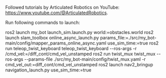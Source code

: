 Followed tutorials by Articulated Robotics on YouTube: https://www.youtube.com/@ArticulatedRobotics.

Run following commands to launch:

ros2 launch my_bot launch_sim.launch.py world:=obstacles.world
ros2 launch slam_toolbox online_async_launch.py params_file:=./src/my_bot-main/config/mapper_params_online_async.yaml use_sim_time:=true
ros2 run teleop_twist_keyboard teleop_twist_keyboard --ros-args -r /cmd_vel:=/diff_cont/cmd_vel_unstamped
ros2 run twist_mux twist_mux --ros-args --params-file ./src/my_bot-main/config/twist_mux.yaml -r cmd_vel_out:=diff_cont/cmd_vel_unstamped
ros2 launch nav2_bringup navigation_launch.py use_sim_time:=true
